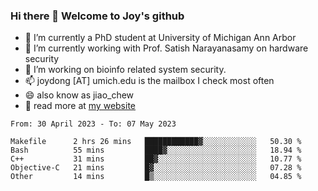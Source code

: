 ### Hi there 👋 Welcome to Joy's github

- 🔭 I’m currently a PhD student at University of Michigan Ann Arbor
- 🌱 I’m currently working with Prof. Satish Narayanasamy on hardware security
- 👯 I’m working on bioinfo related system security. 
- 📫 joydong [AT] umich.edu is the mailbox I check most often
- 😄 also know as jiao_chew
- 💬 read more at [my website](https://joydddd.github.io/)
<!--START_SECTION:waka-->

```text
From: 30 April 2023 - To: 07 May 2023

Makefile      2 hrs 26 mins   ████████████▓░░░░░░░░░░░░   50.30 %
Bash          55 mins         ████▓░░░░░░░░░░░░░░░░░░░░   18.94 %
C++           31 mins         ██▓░░░░░░░░░░░░░░░░░░░░░░   10.77 %
Objective-C   21 mins         █▓░░░░░░░░░░░░░░░░░░░░░░░   07.28 %
Other         14 mins         █▒░░░░░░░░░░░░░░░░░░░░░░░   04.85 %
```

<!--END_SECTION:waka-->
